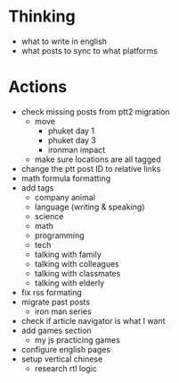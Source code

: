 # Thinking
- what to write in english
- what posts to sync to what platforms

# Actions
- check missing posts from ptt2 migration
    - move
        - phuket day 1
        - phuket day 3
        - ironman impact
    - make sure locations are all tagged
- change the ptt post ID to relative links
- math formula formatting
- add tags
    - company animal
    - language (writing & speaking)
    - science
    - math
    - programming
    - tech
    - talking with family
    - talking with colleagues
    - talking with classmates
    - talking with elderly
- fix rss formating
- migrate past posts
    - iron man series
- check if article navigator is what I want
- add games section
    - my js practicing games
- configure english pages
- setup vertical chinese
    - research rtl logic
